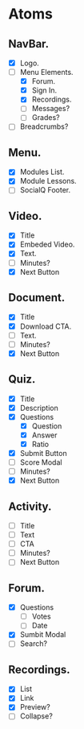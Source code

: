 # Atoms

## NavBar.
* [X] Logo.
* [ ] Menu Elements.
    * [X] Forum.
    * [X] Sign In.
    * [X] Recordings.
    * [ ] Messages?
    * [ ] Grades?
* [ ] Breadcrumbs?

## Menu.
* [X] Modules List.
* [X] Module Lessons.
* [ ] SocialQ Footer.

## Video.
* [X] Title
* [X] Embeded Video.
* [X] Text.
* [ ] Minutes?
* [X] Next Button

## Document.
* [X] Title
* [X] Download CTA.
* [ ] Text.
* [ ] Minutes?
* [X] Next Button

## Quiz.
* [X] Title
* [X] Description
* [X] Questions
    * [X] Question
    * [X] Answer
    * [X] Ratio
* [X] Submit Button
* [ ] Score Modal
* [ ] Minutes?
* [X] Next Button

## Activity.
* [ ] Title
* [ ] Text
* [ ] CTA
* [ ] Minutes?
* [ ] Next Button

## Forum.
* [X] Questions
    * [ ] Votes 
    * [ ] Date
* [X] Sumbit Modal
* [ ] Search?

## Recordings.
* [X] List
* [X] Link
* [X] Preview?
* [ ] Collapse?
